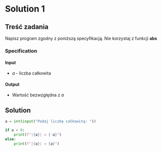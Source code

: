 # Solution 1

## Treść zadania

Napisz program zgodny z poniższą specyfikacją. Nie korzystaj z funkcji **abs**

### Specification

#### Input

* $a$ - liczba całkowita

#### Output

* Wartość bezwzględna z $a$

## Solution

```python
a = int(input("Podaj liczbę całkowitą: "))

if a < 0:
    print(f"|{a}| = {-a}")
else:
    print(f"|{a}| = {a}")
```
